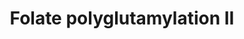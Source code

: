 ---
annotations:
- id: PW:0000140
  parent: regulatory pathway
  type: Pathway Ontology
  value: folate metabolic pathway
authors:
- Anwesha
- Eweitz
description: This event has been computationally inferred from an event that has been
  demonstrated in another species.<p>The inference is based on Ensembl Compara orthology
  projection. Briefly, reactions for which all involved PhysicalEntities (in input,
  output and catalyst) have a mapped ortholog or paralog are inferred to the other
  species. High-level events are also inferred for these events to allow for easier
  navigation.<p>Details of projection methods and parameters may be found <a href="/projection.html">here.</a><p>  Source:[http://plantreactome.gramene.org/
  Plant Reactome].
last-edited: 2021-05-28
organisms:
- Zea mays
redirect_from:
- /index.php/Pathway:WP2960
- /instance/WP2960
revision: null
schema-jsonld:
- '@context': https://schema.org/
  '@id': https://wikipathways.github.io/pathways/WP2960.html
  '@type': Dataset
  creator:
    '@type': Organization
    name: WikiPathways
  description: This event has been computationally inferred from an event that has
    been demonstrated in another species.<p>The inference is based on Ensembl Compara
    orthology projection. Briefly, reactions for which all involved PhysicalEntities
    (in input, output and catalyst) have a mapped ortholog or paralog are inferred
    to the other species. High-level events are also inferred for these events to
    allow for easier navigation.<p>Details of projection methods and parameters may
    be found <a href="/projection.html">here.</a><p>  Source:[http://plantreactome.gramene.org/
    Plant Reactome].
  keywords:
  - ''
  - ADP
  - ATP
  - L-Glu
  - Pi
  - Tetrahydrofolate
  - synthase.
  license: CC0
  name: Folate polyglutamylation II
seo: CreativeWork
title: Folate polyglutamylation II
wpid: WP2960
---